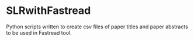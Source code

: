 # SLRwithFastread

Python scripts written to create csv files of paper titles and paper abstracts to be used in Fastread tool.
